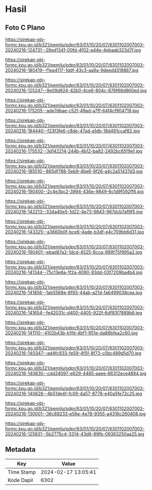 # Hasil

## Foto C Plano

https://sirekap-obj-formc.kpu.go.id/b321/pemilu/pdpr/63/01/10/20/07/6301102007003-20240216-124731--26ed1341-00fd-4f02-a44e-4ebaab323d7f.jpg

https://sirekap-obj-formc.kpu.go.id/b321/pemilu/pdpr/63/01/10/20/07/6301102007003-20240216-180419--f1ea4117-1ddf-43c3-aa9a-9deedd318867.jpg

https://sirekap-obj-formc.kpu.go.id/b321/pemilu/pdpr/63/01/10/20/07/6301102007003-20240216-125247--9e09d924-42b0-4ce6-804c-876f66d860ed.jpg

https://sirekap-obj-formc.kpu.go.id/b321/pemilu/pdpr/63/01/10/20/07/6301102007003-20240216-175205--ade7dbae-c52f-49ad-a7ff-64f4cf904719.jpg

https://sirekap-obj-formc.kpu.go.id/b321/pemilu/pdpr/63/01/10/20/07/6301102007003-20240216-184440--f23f3fe6-c8de-47ad-a1db-18d491ccaf82.jpg

https://sirekap-obj-formc.kpu.go.id/b321/pemilu/pdpr/63/01/10/20/07/6301102007003-20240216-175532--3d142214-244b-4b12-ba82-2492bc65f9e1.jpg

https://sirekap-obj-formc.kpu.go.id/b321/pemilu/pdpr/63/01/10/20/07/6301102007003-20240216-185510--865df788-5eb9-4be6-8f26-a4c2a51437d3.jpg

https://sirekap-obj-formc.kpu.go.id/b321/pemilu/pdpr/63/01/10/20/07/6301102007003-20240216-190400--2c4e3bc2-3994-436e-9849-6c1d9f592ff6.jpg

https://sirekap-obj-formc.kpu.go.id/b321/pemilu/pdpr/63/01/10/20/07/6301102007003-20240216-142213--334a40e5-1d22-4e73-9843-967dcb7af9f5.jpg

https://sirekap-obj-formc.kpu.go.id/b321/pemilu/pdpr/63/01/10/20/07/6301102007003-20240216-143325--a3660b0f-bce6-4ade-b3df-e4c709bb6d31.jpg

https://sirekap-obj-formc.kpu.go.id/b321/pemilu/pdpr/63/01/10/20/07/6301102007003-20240216-190401--ebad87a2-1dcd-4525-8cca-999f75f995a2.jpg

https://sirekap-obj-formc.kpu.go.id/b321/pemilu/pdpr/63/01/10/20/07/6301102007003-20240216-141344--75c13e8a-1f2a-4090-93dd-03f7209ba4b4.jpg

https://sirekap-obj-formc.kpu.go.id/b321/pemilu/pdpr/63/01/10/20/07/6301102007003-20240216-141856--1ab5568e-6f93-44ab-a21d-fa6499038cea.jpg

https://sirekap-obj-formc.kpu.go.id/b321/pemilu/pdpr/63/01/10/20/07/6301102007003-20240216-141654--fe42031c-d400-4405-922f-6df93f7889b6.jpg

https://sirekap-obj-formc.kpu.go.id/b321/pemilu/pdpr/63/01/10/20/07/6301102007003-20240216-141110--4102b43b-b1fd-4bf1-951e-da86bfea2c60.jpg

https://sirekap-obj-formc.kpu.go.id/b321/pemilu/pdpr/63/01/10/20/07/6301102007003-20240216-140347--ad4fc933-fe59-4f5f-8f73-c0bc489d5d70.jpg

https://sirekap-obj-formc.kpu.go.id/b321/pemilu/pdpr/63/01/10/20/07/6301102007003-20240216-140830--cdd24097-e629-4485-aaee-66312ece4894.jpg

https://sirekap-obj-formc.kpu.go.id/b321/pemilu/pdpr/63/01/10/20/07/6301102007003-20240216-140626--4b51de4f-fc09-4a57-8778-e40a5fe72c25.jpg

https://sirekap-obj-formc.kpu.go.id/b321/pemilu/pdpr/63/01/10/20/07/6301102007003-20240216-130001--36c89233-e56e-4e78-9355-a4316c260408.jpg

https://sirekap-obj-formc.kpu.go.id/b321/pemilu/pdpr/63/01/10/20/07/6301102007003-20240216-125831--5b2775c4-3314-43d6-89fb-09363250aa25.jpg


## Metadata

| Key        | Value               |
| ---------- | ------------------- |
| Time Stamp | 2024-02-17 13:05:41 |
| Kode Dapil | 6302                |



